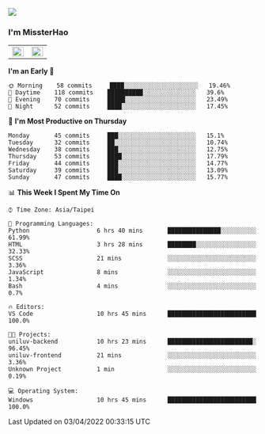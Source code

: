 ![](https://komarev.com/ghpvc/?username=MissterHao&color=ff69b4)

### I'm MissterHao


<!-- Readme stats -->
<!-- https://github.com/anuraghazra/github-readme-stats -->
<table>
<tr>
    <td valign="top" width="50%">
    <img src="https://github-readme-stats.vercel.app/api?username=MissterHao&hide_border=true&show_icons=true&locale=en" align="left" style="width: 100%" />
    </td>
    <td valign="top" width="50%">
    <img src="https://github-readme-stats.vercel.app/api/top-langs?username=MissterHao&hide_border=true&show_icons=true&locale=en&layout=compact" align="left" style="width: 100%" />
    </td>
</tr>
</table>  


<!--START_SECTION:waka-->
**I'm an Early 🐤** 

```text
🌞 Morning    58 commits     ████░░░░░░░░░░░░░░░░░░░░░   19.46% 
🌆 Daytime    118 commits    ██████████░░░░░░░░░░░░░░░   39.6% 
🌃 Evening    70 commits     █████░░░░░░░░░░░░░░░░░░░░   23.49% 
🌙 Night      52 commits     ████░░░░░░░░░░░░░░░░░░░░░   17.45%

```
📅 **I'm Most Productive on Thursday** 

```text
Monday       45 commits     ███░░░░░░░░░░░░░░░░░░░░░░   15.1% 
Tuesday      32 commits     ██░░░░░░░░░░░░░░░░░░░░░░░   10.74% 
Wednesday    38 commits     ███░░░░░░░░░░░░░░░░░░░░░░   12.75% 
Thursday     53 commits     ████░░░░░░░░░░░░░░░░░░░░░   17.79% 
Friday       44 commits     ███░░░░░░░░░░░░░░░░░░░░░░   14.77% 
Saturday     39 commits     ███░░░░░░░░░░░░░░░░░░░░░░   13.09% 
Sunday       47 commits     ████░░░░░░░░░░░░░░░░░░░░░   15.77%

```


📊 **This Week I Spent My Time On** 

```text
⌚︎ Time Zone: Asia/Taipei

💬 Programming Languages: 
Python                   6 hrs 40 mins       ███████████████░░░░░░░░░░   61.99% 
HTML                     3 hrs 28 mins       ████████░░░░░░░░░░░░░░░░░   32.33% 
SCSS                     21 mins             ░░░░░░░░░░░░░░░░░░░░░░░░░   3.36% 
JavaScript               8 mins              ░░░░░░░░░░░░░░░░░░░░░░░░░   1.34% 
Bash                     4 mins              ░░░░░░░░░░░░░░░░░░░░░░░░░   0.7%

🔥 Editors: 
VS Code                  10 hrs 45 mins      █████████████████████████   100.0%

🐱‍💻 Projects: 
uniluv-backend           10 hrs 23 mins      ████████████████████████░   96.45% 
uniluv-frontend          21 mins             ░░░░░░░░░░░░░░░░░░░░░░░░░   3.36% 
Unknown Project          1 min               ░░░░░░░░░░░░░░░░░░░░░░░░░   0.19%

💻 Operating System: 
Windows                  10 hrs 45 mins      █████████████████████████   100.0%

```


 Last Updated on 03/04/2022 00:33:15 UTC
<!--END_SECTION:waka-->

<!--
**MissterHao/MissterHao** is a ✨ _special_ ✨ repository because its `README.md` (this file) appears on your GitHub profile.

Here are some ideas to get you started:

- 🔭 I’m currently working on ...
- 🌱 I’m currently learning ...
- 👯 I’m looking to collaborate on ...
- 🤔 I’m looking for help with ...
- 💬 Ask me about ...
- 📫 How to reach me: ...
- 😄 Pronouns: ...
- ⚡ Fun fact: ...
-->
